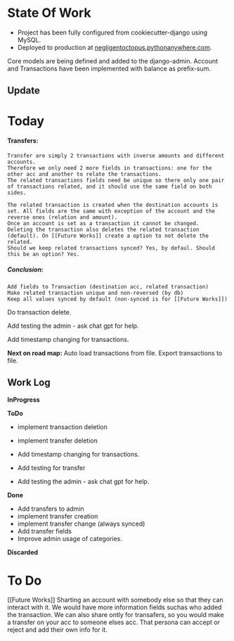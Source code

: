 # State Of Work

* Project has been fully configured from cookiecutter-django using MySQL.
* Deployed to production at [negligentoctopus.pythonanywhere.com](negligentoctopus.pythonanywhere.com).

Core models are being defined and added to the django-admin.
Account and Transactions have been implemented with balance as prefix-sum.

## Update


# Today

#### Transfers:
    Transfer are simply 2 transactions with inverse amounts and different accounts.
    Therefore we only need 2 more fields in transactions: one for the other acc and another to relate the transactions.
    The related transactions fields need be unique so there only one pair of transactions related, and it should use the same field on both sides.

    The related transaction is created when the destination accounts is set. All fields are the same with exception of the account and the reverse ones (relation and amount).
    Once an account is set as a transaction it cannot be changed.
    Deleting the transaction also deletes the related transaction (default). On [[Future Works]] create a option to not delete the related.
    Should we keep related transactions synced? Yes, by defaul. Should this be an option? Yes.
##### Conclusion:
    Add fields to Transaction (destination acc, related transaction)
    Make related transaction unique and non-reversed (by db)
    Keep all values synced by default (non-synced is for [[Future Works]])

Do transaction delete.

Add testing the admin - ask chat gpt for help.

Add timestamp changing for transactions.

__Next on road map:__
    Auto load transactions from file.
    Export transactions to file.

## Work Log
__InProgress__

__ToDo__
* implement transaction deletion
* implement transfer deletion

* Add timestamp changing for transactions.
* Add testing for transfer
* Add testing the admin - ask chat gpt for help.

__Done__
* Add transfers to admin
* implement transfer creation
* implement transfer change (always synced)
* Add transfer fields
* Improve admin usage of categories.

__Discarded__

# To Do
[[Future Works]] Sharting an account with somebody else so that they can interact with it. We would have more information fields suchas who added the transaction. We can also share ontly for transafers, so you would make a transfer on your acc to someone elses acc. That persona can accept or reject and add their own info for it.
